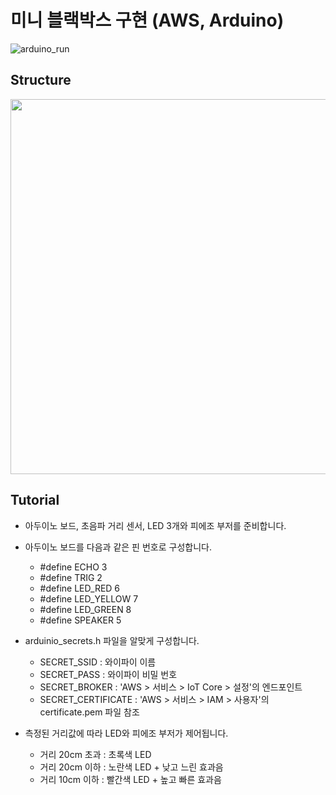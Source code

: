 # 미니 블랙박스 구현 (AWS, Arduino)

![arduino_run](https://user-images.githubusercontent.com/56067179/104873250-6e44cf80-5993-11eb-9951-de6ab21cbece.gif)


## Structure

<img src = "https://user-images.githubusercontent.com/56067179/104874295-ef04cb00-5995-11eb-94fa-f6fa496ca107.png" width = "600px">


## Tutorial

- 아두이노 보드, 초음파 거리 센서, LED 3개와 피에조 부저를 준비합니다.
- 아두이노 보드를 다음과 같은 핀 번호로 구성합니다.
  - #define ECHO 3
  - #define TRIG 2
  - #define LED_RED 6
  - #define LED_YELLOW 7
  - #define LED_GREEN 8
  - #define SPEAKER 5
  
- arduinio_secrets.h 파일을 알맞게 구성합니다.
  - SECRET_SSID : 와이파이 이름
  - SECRET_PASS : 와이파이 비밀 번호
  - SECRET_BROKER : 'AWS > 서비스 > IoT Core > 설정'의 엔드포인트
  - SECRET_CERTIFICATE : 'AWS > 서비스 > IAM > 사용자'의 certificate.pem 파일 참조
  
- 측정된 거리값에 따라 LED와 피에조 부저가 제어됩니다.
  - 거리 20cm 초과 : 초록색 LED
  - 거리 20cm 이하 : 노란색 LED + 낮고 느린 효과음
  - 거리 10cm 이하 : 빨간색 LED + 높고 빠른 효과음
